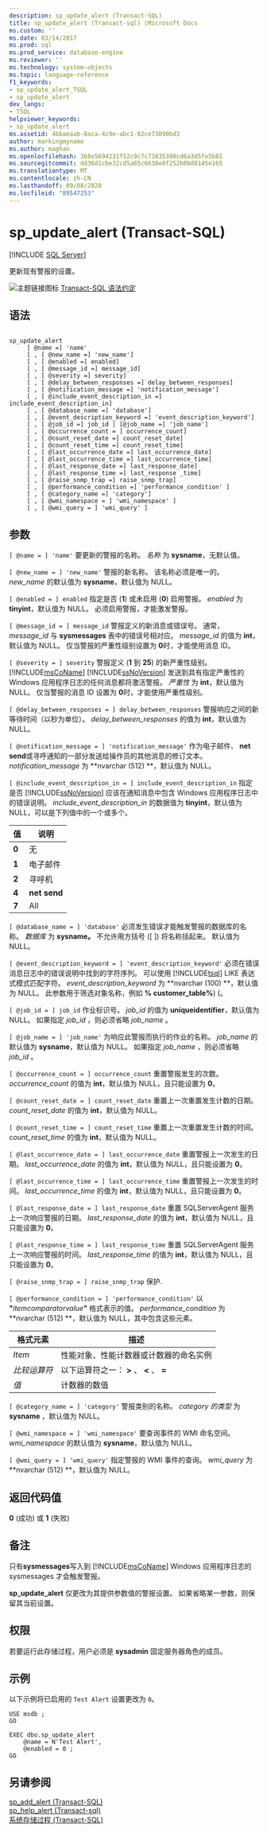 ```yaml
---
description: sp_update_alert (Transact-SQL)
title: sp_update_alert (Transact-sql) |Microsoft Docs
ms.custom: ''
ms.date: 03/14/2017
ms.prod: sql
ms.prod_service: database-engine
ms.reviewer: ''
ms.technology: system-objects
ms.topic: language-reference
f1_keywords:
- sp_update_alert_TSQL
- sp_update_alert
dev_langs:
- TSQL
helpviewer_keywords:
- sp_update_alert
ms.assetid: 4bbaeaab-8aca-4c9e-abc1-82ce73090bd3
author: markingmyname
ms.author: maghan
ms.openlocfilehash: 368e5694231f52c9c7c73835308cd6a3d5fe5b81
ms.sourcegitcommit: dd36d1cbe32cd5a65c6638e8f252b0bd8145e165
ms.translationtype: MT
ms.contentlocale: zh-CN
ms.lasthandoff: 09/08/2020
ms.locfileid: "89547253"
---
```

# <a name="sp_update_alert-transact-sql"></a>sp_update_alert (Transact-SQL)
[!INCLUDE [SQL Server](../../includes/applies-to-version/sqlserver.md)]

  更新现有警报的设置。  
  
 ![主题链接图标](../../database-engine/configure-windows/media/topic-link.gif "“主题链接”图标") [Transact-SQL 语法约定](../../t-sql/language-elements/transact-sql-syntax-conventions-transact-sql.md)  
  
## <a name="syntax"></a>语法  
  
```  
  
sp_update_alert   
     [ @name =] 'name'   
     [ , [ @new_name =] 'new_name']   
     [ , [ @enabled =] enabled]   
     [ , [ @message_id =] message_id]   
     [ , [ @severity =] severity]   
     [ , [ @delay_between_responses =] delay_between_responses]   
     [ , [ @notification_message =] 'notification_message']   
     [ , [ @include_event_description_in =] include_event_description_in]   
     [ , [ @database_name =] 'database']   
     [ , [ @event_description_keyword =] 'event_description_keyword']   
     [ , [ @job_id =] job_id | [@job_name =] 'job_name']   
     [ , [ @occurrence_count = ] occurrence_count]   
     [ , [ @count_reset_date =] count_reset_date]   
     [ , [ @count_reset_time =] count_reset_time]   
     [ , [ @last_occurrence_date =] last_occurrence_date]   
     [ , [ @last_occurrence_time =] last_occurrence_time]   
     [ , [ @last_response_date =] last_response_date]   
     [ , [ @last_response_time =] last_response _time]  
     [ , [ @raise_snmp_trap =] raise_snmp_trap]  
     [ , [ @performance_condition =] 'performance_condition' ]   
     [ , [ @category_name =] 'category']  
     [ , [ @wmi_namespace = ] 'wmi_namespace' ]  
     [ , [ @wmi_query = ] 'wmi_query' ]  
```  
  
## <a name="arguments"></a>参数  
`[ @name = ] 'name'` 要更新的警报的名称。 *名称* 为 **sysname**，无默认值。  
  
`[ @new_name = ] 'new_name'` 警报的新名称。 该名称必须是唯一的。 *new_name* 的默认值为 **sysname**，默认值为 NULL。  
  
`[ @enabled = ] enabled` 指定是否 (**1**) 或未启用 (**0**) 启用警报。 *enabled* 为 **tinyint**，默认值为 NULL。 必须启用警报，才能激发警报。  
  
`[ @message_id = ] message_id` 警报定义的新消息或错误号。 通常， *message_id* 与 **sysmessages** 表中的错误号相对应。 *message_id* 的值为 **int**，默认值为 NULL。 仅当警报的严重性级别设置为 **0**时，才能使用消息 ID。  
  
`[ @severity = ] severity` 警报定义 (**1** 到 **25**) 的新严重性级别。 [!INCLUDE[msCoName](../../includes/msconame-md.md)] [!INCLUDE[ssNoVersion](../../includes/ssnoversion-md.md)] 发送到具有指定严重性的 Windows 应用程序日志的任何消息都将激活警报。 *严重性* 为 **int**，默认值为 NULL。 仅当警报的消息 ID 设置为 **0**时，才能使用严重性级别。  
  
`[ @delay_between_responses = ] delay_between_responses` 警报响应之间的新等待时间（以秒为单位）。 *delay_between_responses* 的值为 **int**，默认值为 NULL。  
  
`[ @notification_message = ] 'notification_message'` 作为电子邮件、 **net send**或寻呼通知的一部分发送给操作员的其他消息的修订文本。 *notification_message* 为 **nvarchar (512) **，默认值为 NULL。  
  
`[ @include_event_description_in = ] include_event_description_in` 指定是否 [!INCLUDE[ssNoVersion](../../includes/ssnoversion-md.md)] 应该在通知消息中包含 Windows 应用程序日志中的错误说明。 *include_event_description_in* 的数据值为 **tinyint**，默认值为 NULL，可以是下列值中的一个或多个。  
  
|值|说明|  
|-----------|-----------------|  
|**0**|无|  
|**1**|电子邮件|  
|**2**|寻呼机|  
|**4**|**net send**|  
|**7**|All|  
  
`[ @database_name = ] 'database'` 必须发生错误才能触发警报的数据库的名称。 *数据库* 为 **sysname。** 不允许用方括号 ([ ]) 将名称括起来。 默认值为 NULL。  
  
`[ @event_description_keyword = ] 'event_description_keyword'` 必须在错误消息日志中的错误说明中找到的字符序列。 可以使用 [!INCLUDE[tsql](../../includes/tsql-md.md)] LIKE 表达式模式匹配字符。 *event_description_keyword* 为 **nvarchar (100) **，默认值为 NULL。 此参数用于筛选对象名称，例如 **% customer_table%**)  (。  
  
`[ @job_id = ] job_id` 作业标识号。 *job_id* 的值为 **uniqueidentifier**，默认值为 NULL。 如果指定 *job_id* ，则必须省略 *job_name* 。  
  
`[ @job_name = ] 'job_name'` 为响应此警报而执行的作业的名称。 *job_name* 的默认值为 **sysname**，默认值为 NULL。 如果指定 *job_name* ，则必须省略 *job_id* 。  
  
`[ @occurrence_count = ] occurrence_count` 重置警报发生的次数。 *occurrence_count* 的值为 **int**，默认值为 NULL，且只能设置为 **0**。  
  
`[ @count_reset_date = ] count_reset_date` 重置上一次重置发生计数的日期。 *count_reset_date* 的值为 **int**，默认值为 NULL。  
  
`[ @count_reset_time = ] count_reset_time` 重置上一次重置发生计数的时间。 *count_reset_time* 的值为 **int**，默认值为 NULL。  
  
`[ @last_occurrence_date = ] last_occurrence_date` 重置警报上一次发生的日期。 *last_occurrence_date* 的值为 **int**，默认值为 NULL，且只能设置为 **0**。  
  
`[ @last_occurrence_time = ] last_occurrence_time` 重置警报上一次发生的时间。 *last_occurrence_time* 的值为 **int**，默认值为 NULL，且只能设置为 **0**。  
  
`[ @last_response_date = ] last_response_date` 重置 SQLServerAgent 服务上一次响应警报的日期。 *last_response_date* 的值为 **int**，默认值为 NULL，且只能设置为 **0**。  
  
`[ @last_response_time = ] last_response_time` 重置 SQLServerAgent 服务上一次响应警报的时间。 *last_response_time* 的值为 **int**，默认值为 NULL，且只能设置为 **0**。  
  
`[ @raise_snmp_trap = ] raise_snmp_trap` 保护.  
  
`[ @performance_condition = ] 'performance_condition'` 以 **"**_itemcomparatorvalue_**"** 格式表示的值。 *performance_condition* 为 **nvarchar (512) **，默认值为 NULL，其中包含这些元素。  
  
|格式元素|描述|  
|--------------------|-----------------|  
|*Item*|性能对象、性能计数器或计数器的命名实例|  
|*比较运算符*|以下运算符之一： **>** 、 **<** 、 **=**|  
|*值*|计数器的数值|  
  
`[ @category_name = ] 'category'` 警报类别的名称。 *category 的类型* 为 **sysname** ，默认值为 NULL。  
  
`[ @wmi_namespace = ] 'wmi_namespace'` 要查询事件的 WMI 命名空间。 *wmi_namespace* 的默认值为 **sysname**，默认值为 NULL。  
  
`[ @wmi_query = ] 'wmi_query'` 指定警报的 WMI 事件的查询。 *wmi_query* 为 **nvarchar (512) **，默认值为 NULL。  
  
## <a name="return-code-values"></a>返回代码值  
 **0** (成功) 或 **1** (失败)   
  
## <a name="remarks"></a>备注  
 只有**sysmessages**写入到 [!INCLUDE[msCoName](../../includes/msconame-md.md)] Windows 应用程序日志的 sysmessages 才会触发警报。  
  
 **sp_update_alert** 仅更改为其提供参数值的警报设置。 如果省略某一参数，则保留其当前设置。  
  
## <a name="permissions"></a>权限  
 若要运行此存储过程，用户必须是 **sysadmin** 固定服务器角色的成员。  
  
## <a name="examples"></a>示例  
 以下示例将已启用的 `Test Alert` 设置更改为 `0`。  
  
```  
USE msdb ;  
GO  
  
EXEC dbo.sp_update_alert  
    @name = N'Test Alert',  
    @enabled = 0 ;  
GO  
```  
  
## <a name="see-also"></a>另请参阅  
 [sp_add_alert (Transact-SQL)](../../relational-databases/system-stored-procedures/sp-add-alert-transact-sql.md)   
 [sp_help_alert &#40;Transact-sql&#41;](../../relational-databases/system-stored-procedures/sp-help-alert-transact-sql.md)   
 [系统存储过程 (Transact-SQL)](../../relational-databases/system-stored-procedures/system-stored-procedures-transact-sql.md)  
  
  
